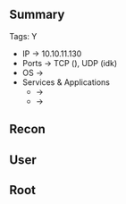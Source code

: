 ## Summary

Tags: 
Y
- IP -> 10.10.11.130
- Ports -> TCP (), UDP (idk)
- OS ->  
- Services & Applications
    -  -> 
    -  -> 

## Recon


## User


## Root